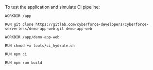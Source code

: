 To test the application and simulate CI pipeline:

`WORKDIR /app`

`RUN git clone https://gitlab.com/cyberforce-developers/cyberforce-serverless/demo-app-web.git demo-app-web`

`WORKDIR /app/demo-app-web`

`RUN chmod +x tools/ci_hydrate.sh`

`RUN npm ci`

`RUN npm run build`